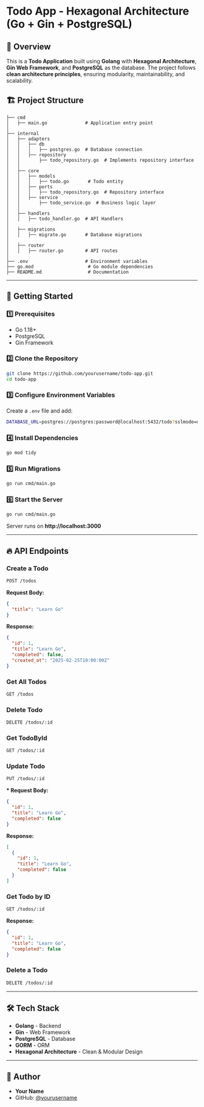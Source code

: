 # Todo App - Hexagonal Architecture (Go + Gin + PostgreSQL)

## 📌 Overview

This is a **Todo Application** built using **Golang** with **Hexagonal Architecture**, **Gin Web Framework**, and **PostgreSQL** as the database. The project follows **clean architecture principles**, ensuring modularity, maintainability, and scalability.

## 🏗️ Project Structure

```
├── cmd
│   ├── main.go              # Application entry point
│
├── internal
│   ├── adapters
│   │   ├── db
│   │   │   ├── postgres.go  # Database connection
│   │   ├── repository
│   │       ├── todo_repository.go  # Implements repository interface
│   │
│   ├── core
│   │   ├── models
│   │   │   ├── todo.go       # Todo entity
│   │   ├── ports
│   │   │   ├── todo_repository.go  # Repository interface
│   │   ├── service
│   │       ├── todo_service.go  # Business logic layer
│   │
│   ├── handlers
│   │   ├── todo_handler.go  # API Handlers
│
│   ├── migrations
│   │   ├── migrate.go       # Database migrations
│
│   ├── router
│   │   ├── router.go        # API routes
│
├── .env                     # Environment variables
├── go.mod                    # Go module dependencies
├── README.md                 # Documentation
```

---

## 🚀 Getting Started

### 1️⃣ Prerequisites

- Go 1.18+
- PostgreSQL
- Gin Framework

### 2️⃣ Clone the Repository

```sh
git clone https://github.com/yourusername/todo-app.git
cd todo-app
```

### 3️⃣ Configure Environment Variables

Create a `.env` file and add:

```sh
DATABASE_URL=postgres://postgres:password@localhost:5432/todo?sslmode=disable
```

### 4️⃣ Install Dependencies

```sh
go mod tidy
```

### 5️⃣ Run Migrations

```sh
go run cmd/main.go
```

### 6️⃣ Start the Server

```sh
go run cmd/main.go
```

Server runs on **http://localhost:3000**

---

## 🔥 API Endpoints

### Create a Todo

```sh
POST /todos
```

**Request Body:**

```json
{
  "title": "Learn Go"
}
```

**Response:**

```json
{
  "id": 1,
  "title": "Learn Go",
  "completed": false,
  "created_at": "2025-02-25T10:00:00Z"
}
```

### Get All Todos

```sh
GET /todos
```

### Delete Todo

```sh
DELETE /todos/:id
```

### Get TodoById

```sh
GET /todos/:id
```

### Update Todo

```sh
PUT /todos/:id
```

**\* Request Body:**

```json
{
  "id": 1,
  "title": "Learn Go",
  "completed": false
}
```

**Response:**

```json
[
  {
    "id": 1,
    "title": "Learn Go",
    "completed": false
  }
]
```

### Get Todo by ID

```sh
GET /todos/:id
```

**Response:**

```json
{
  "id": 1,
  "title": "Learn Go",
  "completed": false
}
```

### Delete a Todo

```sh
DELETE /todos/:id
```

---

## 🛠️ Tech Stack

- **Golang** - Backend
- **Gin** - Web Framework
- **PostgreSQL** - Database
- **GORM** - ORM
- **Hexagonal Architecture** - Clean & Modular Design

---

## 📌 Author

- **Your Name**
- GitHub: [@yourusername](https://github.com/yourusername)
